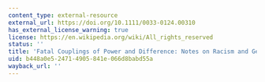 ```yaml
---
content_type: external-resource
external_url: https://doi.org/10.1111/0033-0124.00310
has_external_license_warning: true
license: https://en.wikipedia.org/wiki/All_rights_reserved
status: ''
title: 'Fatal Couplings of Power and Difference: Notes on Racism and Geography'
uid: b448a0e5-2471-4905-841e-066d8babd55a
wayback_url: ''
---
```

